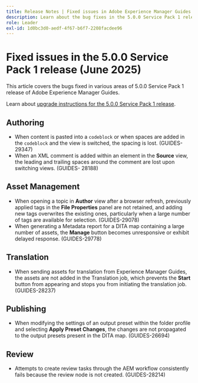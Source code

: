 ```yaml
---
title: Release Notes | Fixed issues in Adobe Experience Manager Guides 5.0.0 Service Pack 1 release
description: Learn about the bug fixes in the 5.0.0 Service Pack 1 release of Adobe Experience Manager Guides
role: Leader
exl-id: 1d0bc3d0-aedf-4f67-b6f7-2208facdee96
---
```

# Fixed issues in the 5.0.0 Service Pack 1 release (June 2025)


This article covers the bugs fixed in various areas of 5.0.0 Service Pack 1 release of Adobe Experience Manager Guides.

Learn about [upgrade instructions for the 5.0.0 Service Pack 1 release](upgrade-instructions-5-0-0-sp1.md).

## Authoring

- When content is pasted into a `codeblock` or when spaces are added in the `codeblock` and the view is switched, the spacing is lost. (GUIDES-29347)
- When an XML comment is added within an element in the **Source** view, the leading and trailing spaces around the comment are lost upon switching views. (GUIDES- 28188)

## Asset Management

- When opening a topic in **Author** view after a browser refresh, previously applied tags in the **File Properties** panel are not retained, and adding new tags overwrites the existing ones, particularly when a large number of tags are available for selection. (GUIDES-29078)
- When generating a Metadata report for a DITA map containing a large number of assets, the **Manage** button becomes unresponsive or exhibit delayed response. (GUIDES-29778)

## Translation 

- When sending assets for translation from Experience Manager Guides, the assets are not added in the Translation job, which prevents the **Start** button from appearing and stops you from initiating the translation job. (GUIDES-28237)

## Publishing

- When modifying the settings of an output preset within the folder profile and selecting **Apply Preset Changes**, the changes are not propagated to the output presets present in the DITA map. (GUIDES-26694)

## Review

- Attempts to create review tasks through the AEM workflow consistently fails because the review node is not created. (GUIDES-28214)
